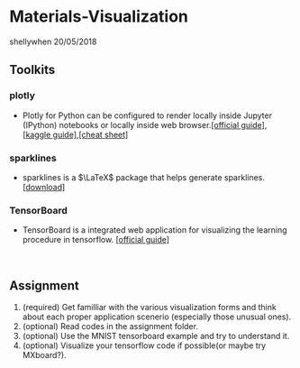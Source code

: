 # Materials-Visualization

shellywhen  20/05/2018

## Toolkits

### plotly

- Plotly for Python can be configured to render locally inside Jupyter (IPython) notebooks or locally inside web browser.[[official guide]](https://plot.ly/python/),[[kaggle guide]](https://www.kaggle.com/learn/data-visualisation),[[cheat sheet]](https://images.plot.ly/plotly-documentation/images/python_cheat_sheet.pdf)

### sparklines

- sparklines is a $\LaTeX$ package that helps generate sparklines.[[download]](https://ctan.org/pkg/sparklines)

### TensorBoard

- TensorBoard is a integrated web application for visualizing the learning procedure in tensorflow. [[official guide]](https://www.tensorflow.org/programmers_guide/summaries_and_tensorboard)

  ​

## Assignment

1. (required) Get familliar with the  various visualization forms and think about each proper application scenerio (especially those unusual ones).
2. (optional) Read codes in the assignment folder.
3. (optional) Use the MNIST tensorboard example and try to understand it.
4. (optional) Visualize your tensorflow code if possible(or maybe try MXboard?). 

